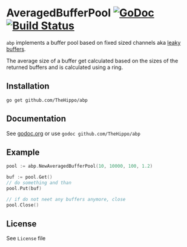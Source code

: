 # AveragedBufferPool [![GoDoc](https://godoc.org/github.com/TheHippo/abp?status.png)](https://godoc.org/github.com/TheHippo/abp) [![Build Status](https://travis-ci.org/TheHippo/abp.svg?branch=master)](https://travis-ci.org/TheHippo/abp)

`abp` implements a buffer pool based on fixed sized channels aka [leaky buffers](http://golang.org/doc/effective_go.html#leaky_buffer).

The average size of a buffer get calculated based on the sizes of the returned buffers and is calculated using a ring.

## Installation

`go get github.com/TheHippo/abp`

## Documentation

See [godoc.org](http://godoc.org/github.com/TheHippo/abp) or use `godoc github.com/TheHippo/abp`

## Example

```go
pool := abp.NewAveragedBufferPool(10, 10000, 100, 1.2)

buf := pool.Get()
// do something and than
pool.Put(buf)

// if do not neet any buffers anymore, close
pool.Close()
```

## License

See `License` file
